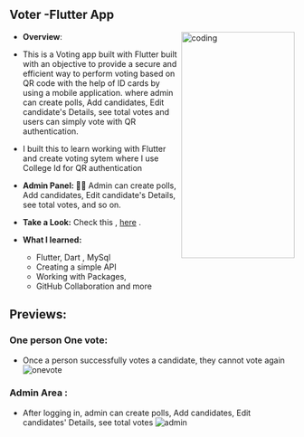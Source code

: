 ## Voter -Flutter App
<p align="left">
<a href="https://github.com/thesuman74/Voter"><img align="right" alt="coding" width="200" height="400" src="https://thesuman74.github.io/portfolio/images/simple.gif"></a>
</p>

- **Overview**:
- This is a Voting app built with Flutter built with an objective to provide a secure and efficient way to perform voting based on QR code with the help of ID cards by using a mobile application. where admin can create polls, Add candidates, Edit candidate's Details, see total votes and users can simply vote with QR authentication.
-  I built this to learn working with Flutter and create voting sytem where I use College Id for QR authentication

- **Admin Panel: 🙎‍♂️**  Admin can create polls, Add candidates, Edit candidate's Details, see total votes, and so on. 
- **Take a Look:** Check this , [here](https://github.com/thesuman74/Voter) . 
  
- **What I learned:**
  - Flutter, Dart , MySql 
  - Creating a simple API 
  - Working with Packages,
  - GitHub Collaboration and more
 

## Previews:
### One person One vote:
- Once a person successfully votes a candidate, they cannot vote again  
![onevote](https://github.com/thesuman74/Voter/assets/58351346/1e8ad568-5efb-4caa-8493-46840ba96932)


### Admin Area :
- After logging in, admin can create polls, Add candidates, Edit candidates' Details, see total votes
![admin](https://github.com/thesuman74/Voter/assets/58351346/0843cd12-b565-4e88-a98b-ad91ee4a5fa7)
